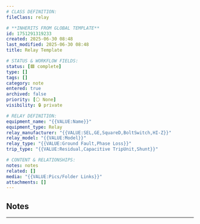 ```yaml
---
# CLASS DEFINITION:
fileClass: relay

# **INHERITS FROM GLOBAL TEMPLATE**
id: 1751291319233
created: 2025-06-30 08:48
last_modified: 2025-06-30 08:48
title: Relay Template

# STATUS & WORKFLOW FIELDS:
status: [🟩 complete]
type: []
tags: []
category: note
entered: true
archived: false
priority: [⚪ None]
visibility: 🔒 private

# RELAY DEFINITION:
equipment_name: "{{VALUE:Name}}"
equipment_type: Relay
relay_manufacturer: "{{VALUE:SEL,GE,SquareD,BoltSwitch,HI-Z}}"
relay_model: "{{VALUE:Model}}"
relay_type: "{{VALUE:Ground Fault,Phase Loss}}"
trip_type: "{{VALUE:Residual,Capacitive TripUnit,Shunt}}"

# CONTENT & RELATIONSHIPS:
notes: notes
related: []
media: "{{VALUE:Pics/Folder Links}}"
attachments: []
---
```


## Notes
---


